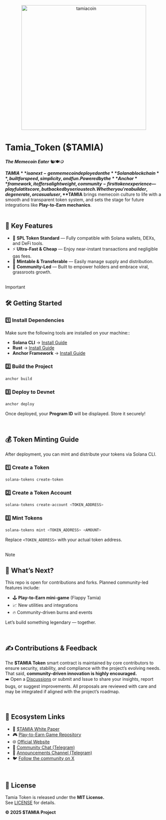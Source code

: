 <div align="center"><img src="https://github.com/user-attachments/assets/605d52e0-dfb7-4096-ae0f-54990648bcf2" alt="tamiacoin" width=400/></div>

# Tamia_Token ($TAMIA) 
***The Memecoin Eater*** 🐿️🍽️🪙

**$TAMIA** is a next-gen memecoin deployed on the **Solana blockchain**, built for speed, simplicity, and fun. Powered by the **Anchor** framework, it offers a lightweight, community-first token experience — playful at its core, but backed by serious tech.
Whether you're a builder, degenerate, or casual user, **$TAMIA** brings memecoin culture to life with a smooth and transparent token system, and sets the stage for future integrations like **Play-to-Earn mechanics**.
<br><br>

## 🚀 Key Features

- 🧬 **SPL Token Standard** — Fully compatible with Solana wallets, DEXs, and DeFi tools.
- ⚡ **Ultra-Fast & Cheap** — Enjoy near-instant transactions and negligible gas fees.
- 🔁 **Mintable & Transferable** — Easily manage supply and distribution.
- 🤝 **Community-Led** — Built to empower holders and embrace viral, grassroots growth.
<br><br> 

>[!IMPORTANT]  
>## 🛠️ Getting Started
>### 1️⃣ Install Dependencies
>Make sure the following tools are installed on your machine::
>- **Solana CLI** → [Install Guide](https://docs.solana.com/cli/install-solana-cli-tools)
>- **Rust** → [Install Guide](https://www.rust-lang.org/learn/get-started)
>- **Anchor Framework** → [Install Guide](https://project-serum.github.io/anchor/getting->started/installation.html)
>### 2️⃣ Build the Project
>```bash
>anchor build
>```
>### 3️⃣ Deploy to Devnet
>```bash 
>anchor deploy
>```
>Once deployed, your **Program ID** will be displayed. Store it securely!
<br>

## 💰 Token Minting Guide

After deployment, you can mint and distribute your tokens via Solana CLI.

### 1️⃣ Create a Token
```bash
solana-tokens create-token
```

### 2️⃣ Create a Token Account
```bash
solana-tokens create-account <TOKEN_ADDRESS>
```

### 3️⃣ Mint Tokens
```bash
solana-tokens mint <TOKEN_ADDRESS> <AMOUNT>
```

Replace `<TOKEN_ADDRESS>` with your actual token address.
<br><br>

>[!NOTE]
>## 🧩 What’s Next?
> This repo is open for contributions and forks. Planned community-led features include:
> - 🕹️ **Play-to-Earn mini-game** (Flappy Tamia)
> - 📈 New utilities and integrations
> - 🔥 Community-driven burns and events

Let’s build something legendary — together.

<br>

## ✍️ Contributions & Feedback
The **$TAMIA Token** smart contract is maintained by core contributors to ensure security, stability, and compliance with the project’s evolving needs. That said, **community-driven innovation is highly encouraged.** <br>
➡️ Open a [Discussions](https://github.com/TamiaCoin/Tamia_token/discussions) or submit and Issue to share your insights, report bugs, or suggest improvements.
All proposals are reviewed with care and may be integrated if aligned with the project’s roadmap.

<br>

## 🔗 Ecosystem Links

- 📄 [$TAMIA White Paper](https://github.com/TamiaCoin/White_Paper)
- 🎮 [Play-to-Earn Game Repository](https://github.com/TamiaCoin/Tamia_Play2Earn)
- 🌐 [Official Website](https://tamia.club)
- 💬 [Community Chat (Telegram)](https://t.me/TamiaCoinCommunity)
- 📢 [Announcements Channel (Telegram)](https://t.me/TamiaCoin)
- 🐦 [Follow the community on X](https://twitter.com/TamiaCoin)

<br>

## 📝 License

Tamia Token is released under the **MIT License.**<br> 
See [LICENSE](https://github.com/TamiaCoin/Tamia_token/blob/main/LICENSE) for details.

**© 2025 $TAMIA Project**
